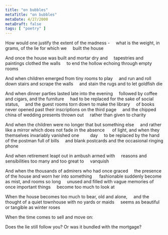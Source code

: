 ```yaml
---
title: "on bubbles"
metaTitle: "on bubbles"
metaDate: 4/27/2000
metaDraft: false
tags: [ "poetry" ]
---
```


How would one justify the extent of the madness -
    what is the weight, in grams, of the lie for which we
    built the house

  And once the house was built and mortar dry and
    tapestries and paintings clothed the walls
    to end the hollow echoing through empty rooms

  And when children emerged from tiny rooms to play
    and run and roll down stairs and scrape the walls
    and stain the rugs and to let goldfish die

  And when dinner parties lasted late into the evening
    followed by coffee and cigars, and the furniture
    had to be replaced for the sake of social status,
    and the guest rooms torn down to make the library
    of books never opened past their inscriptions on the third page
    and the chipped china of wedding presents thrown out
    rather than given to charity

  And when the children were no longer that but something else
    and rather like a mirror which does not fade in the absence 
    of light, and when they themselves invariably vanished one
        day
    to be replaced by the hand of the postman full of bills
    and blank postcards and the occasional ringing phone

  And when retirement leapt out in ambush armed with
    reasons and sensibilities too many and too great to
    vanquish

  And when the thousands of admirers who had once graced
    the presence of the house and worn her into something  
    fashionable suddenly become as mist, and rooms so long
    unused and filled with vague memories of once important things
    become too much to look at

  When the house becomes too much to bear, old and alone,
    and the thought of a quiet townhouse with no yards or maids
    seems as beautiful or tangible as winter roses

  When the time comes to sell and move on:

Does the lie still follow you? Or was it bundled with the mortgage?
